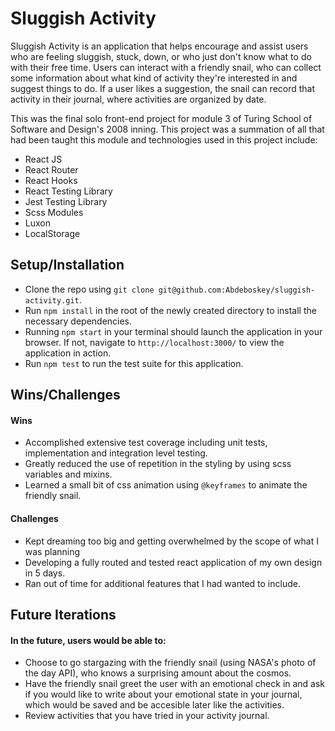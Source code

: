 # Sluggish Activity

Sluggish Activity is an application that helps encourage and assist users who are feeling sluggish, stuck, down, or who just don't know what to do with their free time.
Users can interact with a friendly snail, who can collect some information about what kind of activity they're interested in and suggest things to do. If a user likes a suggestion, the snail can record that activity in their journal, where activities are organized by date. 

This was the final solo front-end project for module 3 of Turing School of Software and Design's 2008 inning. This project was a summation of all that had been taught this module and technologies used in this project include:

* React JS
* React Router
* React Hooks
* React Testing Library
* Jest Testing Library
* Scss Modules
* Luxon
* LocalStorage

## Setup/Installation
- Clone the repo using `git clone git@github.com:Abdeboskey/sluggish-activity.git`.
- Run `npm install` in the root of the newly created directory to install the necessary dependencies.
- Running `npm start` in your terminal should launch the application in your browser. If not, navigate to `http://localhost:3000/` to view the application in action.
- Run `npm test` to run the test suite for this application. 

## Wins/Challenges
#### Wins
* Accomplished extensive test coverage including unit tests, implementation and integration level testing. 
* Greatly reduced the use of repetition in the styling by using scss variables and mixins.
* Learned a small bit of css animation using `@keyframes` to animate the friendly snail.

#### Challenges
* Kept dreaming too big and getting overwhelmed by the scope of what I was planning
* Developing a fully routed and tested react application of my own design in 5 days. 
* Ran out of time for additional features that I had wanted to include.

## Future Iterations
#### In the future, users would be able to:
* Choose to go stargazing with the friendly snail (using NASA's photo of the day API), who knows a surprising amount about the cosmos.
* Have the friendly snail greet the user with an emotional check in and ask if you would like to write about your emotional state in your journal, which would be saved and be accesible later like the activities.
* Review activities that you have tried in your activity journal. 
